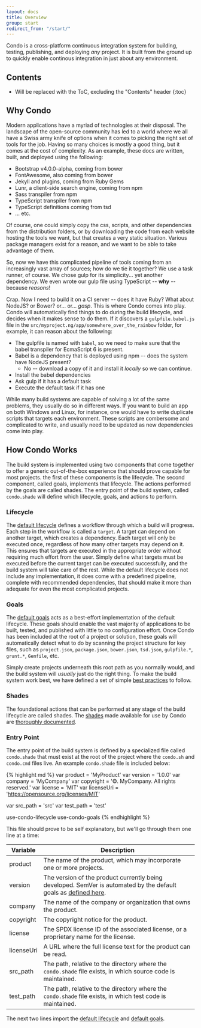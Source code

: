 ```yaml
---
layout: docs
title: Overview
group: start
redirect_from: "/start/"
---
```


Condo is a cross-platform continuous integration system for building, testing, publishing, and deploying *any* project. It is
built from the ground up to quickly enable continous integration in just about any environment.

## Contents

* Will be replaced with the ToC, excluding the "Contents" header
{:toc}

## Why Condo

Modern applications have a myriad of technologies at their disposal. The landscape of the open-source community has led to a world
where we all have a Swiss army knife of options when it comes to picking the right set of tools for the job. Having so many choices is
mostly a good thing, but it comes at the cost of complexity. As an example, these docs are written, built, and deployed using the
following:

* Bootstrap v4.0.0-alpha, coming from bower
* FontAwesome, also coming from bower
* Jekyll and plugins, coming from Ruby Gems
* Lunr, a client-side search engine, coming from npm
* Sass transpiler from npm
* TypeScript transpiler from npm
* TypeScript definitions coming from tsd
* ... etc.

Of course, one could simply copy the css, scripts, and other dependencies from the distribution folders, or by downloading the code from each
website hosting the tools we want, but that creates a very static situation. Various package managers exist for a reason, and we want to be
able to take advantage of them.

So, now we have this complicated pipeline of tools coming from an increasingly vast array of sources; how do we tie it together? We
use a task runner, of course. We chose gulp for its simplicity... yet another dependency. We even wrote our gulp file using TypeScript
-- **why** -- because *reasons*!

Crap. Now I need to build it on a CI server -- does it have Ruby? What about NodeJS? or Bower? or... or... *gasp*. This is where Condo
comes into play. Condo will automatically find things to do during the build lifecycle, and decides when it makes sense to do them. If
it discovers a `gulpfile.babel.js` file in the `src/myproject.ng/app/somewhere_over_the_rainbow` folder, for example, it can reason about
the following:

* The gulpfile is named with `babel`, so we need to make sure that the babel transpiler for EcmaScript 6 is present.
* Babel is a dependency that is deployed using npm -- does the system have NodeJS present?
    - No -- download a copy of it and install it *locally* so we can continue.
* Install the babel dependencies
* Ask gulp if it has a default task
* Execute the default task if it has one

While many build systems are capable of solving a lot of the same problems, they usually do so in different ways. If you want to build
an app on both Windows and Linux, for instance, one would have to write duplicate scripts that targets each environment. These
scripts are combersome and complicated to write, and usually need to be updated as new dependencies come into play.

## How Condo Works

The build system is implemented using two components that come together to offer a generic out-of-the-box experience that should
prove capable for most projects. the first of these components is the lifecycle. The second component, called goals, implements that lifecycle.
The actions performed by the goals are called shades. The entry point of the build system, called `condo.shade` will define which lifecycle, goals,
and actions to perform.

### Lifecycle

The [default lifecycle]({{site.baseurl}}/start/default-lifecycle) defines a workflow through which a build will progress. Each step in the workflow is called
a `target`. A target can depend on another target, which creates a dependency. Each target will only be executed once, regardless of how many other
targets may depend on it. This ensures that targets are executed in the appropriate order without requiring much effort from the user. Simply define
what targets must be executed before the current target can be executed successfully, and the build system will take care of the rest. While the
default lifecycle does not include any implementation, it does come with a predefined pipeline, complete with recommended dependencies, that should
make it more than adequate for even the most complicated projects.

### Goals

The [default goals]({{site.baseurl}}/start/default-goals) acts as a best-effort implementation of the default lifecycle. These goals should enable the
vast majority of applications to be built, tested, and published with little to no configuration effort. Once Condo has been included at the root
of a project or solution, these goals will automatically detect what to do by scanning the project structure for key files, such as `project.json`,
`package.json`, `bower.json`, `tsd.json`, `gulpfile.*`, `grunt.*`, `Gemfile`, etc.

Simply create projects underneath this root path as you normally would, and the build system will *usually* just do the right thing. To make the
build system work best, we have defined a set of simple [best practices](/start/best-practices) to follow.

### Shades

The foundational actions that can be performed at any stage of the build lifecycle are called shades. The [shades]({{site.baseurl}}/shades)
made available for use by Condo are [thoroughly documented]({{site.baseurl}}/shades).

### Entry Point

The entry point of the build system is defined by a specialized file called `condo.shade` that must exist at the root of the project where
the `condo.sh` and `condo.cmd` files live. An example `condo.shade` file is included below:

{% highlight md %}
var product             = 'MyProduct'
var version             = '1.0.0'
var company             = 'MyCompany'
var copyright           = '©. MyCompany. All rights reserved.'
var license             = 'MIT'
var licenseUri          = 'https://opensource.org/licenses/MIT'

var src_path            = 'src'
var test_path           = 'test'

use-condo-lifecycle
use-condo-goals
{% endhighlight %}

This file should prove to be self explanatory, but we'll go through them one line at a time:

Variable      | Description
--------------|------------
product       | The name of the product, which may incorporate one or more projects.
version       | The version of the product currently being developed. SemVer is automated by the default goals as [defined here]({{site.baseurl}}/semantic-versioning).
company       | The name of the company or organization that owns the product.
copyright     | The copyright notice for the product.
license       | The SPDX license ID of the associated license, or a proprietary name for the license.
licenseUri    | A URL where the full license text for the product can be read.
src_path      | The path, relative to the directory where the `condo.shade` file exists, in which source code is maintained.
test_path     | The path, relative to the directory where the `condo.shade` file exists, in which test code is maintained.

The next two lines import the [default lifecycle]({{site.baseurl}}/start/lifecycle) and [default goals]({{site.baseurl}}/start/goals).